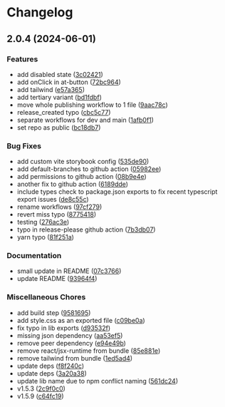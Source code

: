 # Changelog

## 2.0.4 (2024-06-01)


### Features

* add disabled state ([3c02421](https://github.com/mac-deep/react-tw-ionicons/commit/3c02421e148b6ea16df1f51ea795ffa3d024e59d))
* add onClick in at-button ([72bc964](https://github.com/mac-deep/react-tw-ionicons/commit/72bc9648bca111184c42d65cb034762852c432ff))
* add tailwind ([e57a365](https://github.com/mac-deep/react-tw-ionicons/commit/e57a3659b975b2c44d85e2bb4cbf5e395187343b))
* add tertiary variant ([bd1fdbf](https://github.com/mac-deep/react-tw-ionicons/commit/bd1fdbf0ec4b9471743106b4bb01dcab65a918d0))
* move whole publishing workflow to 1 file ([9aac78c](https://github.com/mac-deep/react-tw-ionicons/commit/9aac78c1f28586e4ccb0b772e4dd015ff4c7564f))
* release_created typo ([cbc5c77](https://github.com/mac-deep/react-tw-ionicons/commit/cbc5c778da262cff9c90d99f070f7e378de4e6d4))
* separate workflows for dev and main ([1afb0f1](https://github.com/mac-deep/react-tw-ionicons/commit/1afb0f16d9f37cc6cb061dbfcdc062228c9862fc))
* set repo as public ([bc18db7](https://github.com/mac-deep/react-tw-ionicons/commit/bc18db79273bc353f47b8259a868583047496a84))


### Bug Fixes

* add custom vite storybook config ([535de90](https://github.com/mac-deep/react-tw-ionicons/commit/535de90a78abed5e5c115a1093db0ca611c15ee4))
* add default-branches to github action ([05982ee](https://github.com/mac-deep/react-tw-ionicons/commit/05982ee9a5130f98390531ae698b745e86bc1af4))
* add permissions to github action ([08b9e4e](https://github.com/mac-deep/react-tw-ionicons/commit/08b9e4e1ed08b244ab64f1160c8eed0bad67cf4c))
* another fix to github action ([6189dde](https://github.com/mac-deep/react-tw-ionicons/commit/6189ddec2c71e8e35fa1c4af1fc2c888eaa19526))
* include types check to package.json exports to fix recent typescript export issues ([de8c55c](https://github.com/mac-deep/react-tw-ionicons/commit/de8c55c6e9da79e027981f5866563793f9a28daf))
* rename workflows ([97cf279](https://github.com/mac-deep/react-tw-ionicons/commit/97cf2799ffaebc186ae8a1a7f2b61c0dc0c935c4))
* revert miss typo ([8775418](https://github.com/mac-deep/react-tw-ionicons/commit/8775418e01d6816d38e30daea30c9dca9e0c729d))
* testing ([276ac3e](https://github.com/mac-deep/react-tw-ionicons/commit/276ac3e00a8f97f6dc5c86e593c254ac860b1836))
* typo in release-please github action ([7b3db07](https://github.com/mac-deep/react-tw-ionicons/commit/7b3db07600123e469aa926bea93804e5a0e50736))
* yarn typo ([81f251a](https://github.com/mac-deep/react-tw-ionicons/commit/81f251a1a8316c0d5dc3b91276d87ee047158336))


### Documentation

* small update in README ([07c3766](https://github.com/mac-deep/react-tw-ionicons/commit/07c3766baf787b21598c2c0e3a8847a1dcb172d4))
* update README ([93964f4](https://github.com/mac-deep/react-tw-ionicons/commit/93964f4433ea33abb7381fe44b4c994ca1399652))


### Miscellaneous Chores

* add build step ([9581695](https://github.com/mac-deep/react-tw-ionicons/commit/9581695e0072893a04fc3ad279aea5053fabf5d2))
* add style.css as an exported file ([c09be0a](https://github.com/mac-deep/react-tw-ionicons/commit/c09be0aedd89b4375fea9f792bc7a371d07fb372))
* fix typo in lib exports ([d93532f](https://github.com/mac-deep/react-tw-ionicons/commit/d93532fce8490d86ce9ef942d78c47d5361fe878))
* missing json dependency ([aa53ef5](https://github.com/mac-deep/react-tw-ionicons/commit/aa53ef53dcf63712417a26236b710ce5c255c726))
* remove peer dependency ([e94e49b](https://github.com/mac-deep/react-tw-ionicons/commit/e94e49b2310aa3bc466df6e13eae37bbc36319c2))
* remove react/jsx-runtime from bundle ([85e881e](https://github.com/mac-deep/react-tw-ionicons/commit/85e881ecf85ecad6aa356a90fad4f8ceb6ea9930))
* remove tailwind from bundle ([1ed5ad4](https://github.com/mac-deep/react-tw-ionicons/commit/1ed5ad457ca8fe59572e98924f9bbda7872ad8b0))
* update deps ([f8f240c](https://github.com/mac-deep/react-tw-ionicons/commit/f8f240caeff8250eef2dc8ba6f0f7412c5fe9e18))
* update deps ([3a20a38](https://github.com/mac-deep/react-tw-ionicons/commit/3a20a3873e247e128f13d30718633e1d57bf5dfa))
* update lib name due to npm conflict naming ([561dc24](https://github.com/mac-deep/react-tw-ionicons/commit/561dc2459f0768aa948f9d19a71491a3b4a6300e))
* v1.5.3 ([2c9f0c0](https://github.com/mac-deep/react-tw-ionicons/commit/2c9f0c0b8fe5cac5fcdea944280f9efe4db900fd))
* v1.5.9 ([c64fc19](https://github.com/mac-deep/react-tw-ionicons/commit/c64fc19e914fc287159e07973b8a46dbb3a43f09))
